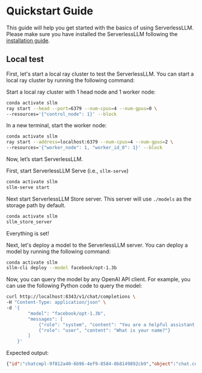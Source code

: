 # Quickstart Guide

This guide will help you get started with the basics of using ServerlessLLM. Please make sure you have installed the ServerlessLLM following the [installation guide](./installation.md).

## Local test
First, let's start a local ray cluster to test the ServerlessLLM. You can start a local ray cluster by running the following command:

Start a local ray cluster with 1 head node and 1 worker node:
```bash
conda activate sllm
ray start --head --port=6379 --num-cpus=4 --num-gpus=0 \
--resources='{"control_node": 1}' --block
```

In a new terminal, start the worker node:
```bash
conda activate sllm
ray start --address=localhost:6379 --num-cpus=4 --num-gpus=2 \
--resources='{"worker_node": 1, "worker_id_0": 1}' --block
```

Now, let’s start ServerlessLLM.

First, start ServerlessLLM Serve (i.e., `sllm-serve`)

```bash
conda activate sllm
sllm-serve start
```

Next start ServerlessLLM Store server. This server will use `./models` as the storage path by default.

```bash
conda activate sllm
sllm_store_server
```

Everything is set!

Next, let's deploy a model to the ServerlessLLM server. You can deploy a model by running the following command:

```bash
conda activate sllm
sllm-cli deploy --model facebook/opt-1.3b
```

Now, you can query the model by any OpenAI API client. For example, you can use the following Python code to query the model:
```bash
curl http://localhost:8343/v1/chat/completions \
-H "Content-Type: application/json" \
-d '{
        "model": "facebook/opt-1.3b",
        "messages": [
            {"role": "system", "content": "You are a helpful assistant."},
            {"role": "user", "content": "What is your name?"}
        ]
    }'
```
Expected output:
```json
{"id":"chatcmpl-9f812a40-6b96-4ef9-8584-0b8149892cb9","object":"chat.completion","created":1720021153,"model":"facebook/opt-1.3b","choices":[{"index":0,"message":{"role":"assistant","content":"system: You are a helpful assistant.\nuser: What is your name?\nsystem: I am a helpful assistant.\n"},"logprobs":null,"finish_reason":"stop"}],"usage":{"prompt_tokens":16,"completion_tokens":26,"total_tokens":42}}
```